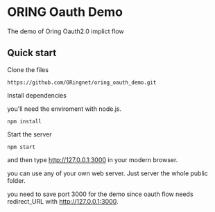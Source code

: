 # ORING Oauth Demo

The demo of Oring Oauth2.0 implict flow


## Quick start

Clone the files

``
https://github.com/ORingnet/oring_oauth_demo.git
``

Install dependencies

you'll need the enviroment with node.js.


``
npm install
``


Start the server

``
npm start
``

and then type http://127.0.0.1:3000 in your modern browser.

you can use any of your own web server. Just server the whole public folder.

you need to save port 3000 for the demo since oauth flow needs redirect_URL with http://127.0.0.1:3000.
